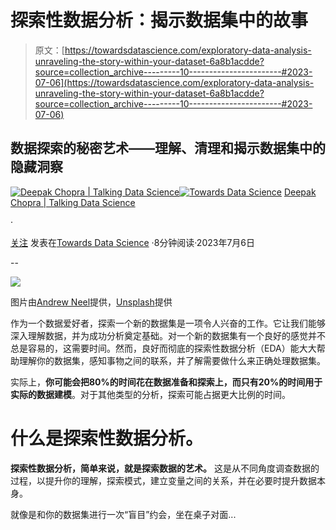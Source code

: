 # 探索性数据分析：揭示数据集中的故事

> 原文：[https://towardsdatascience.com/exploratory-data-analysis-unraveling-the-story-within-your-dataset-6a8b1acdde?source=collection_archive---------10-----------------------#2023-07-06](https://towardsdatascience.com/exploratory-data-analysis-unraveling-the-story-within-your-dataset-6a8b1acdde?source=collection_archive---------10-----------------------#2023-07-06)

## 数据探索的秘密艺术——理解、清理和揭示数据集中的隐藏洞察

[](https://medium.com/@deepakchopra2911?source=post_page-----6a8b1acdde--------------------------------)[![Deepak Chopra | Talking Data Science](../Images/584b13dbbfe535ccab9f10525455ea14.png)](https://medium.com/@deepakchopra2911?source=post_page-----6a8b1acdde--------------------------------)[](https://towardsdatascience.com/?source=post_page-----6a8b1acdde--------------------------------)[![Towards Data Science](../Images/a6ff2676ffcc0c7aad8aaf1d79379785.png)](https://towardsdatascience.com/?source=post_page-----6a8b1acdde--------------------------------) [Deepak Chopra | Talking Data Science](https://medium.com/@deepakchopra2911?source=post_page-----6a8b1acdde--------------------------------)

·

[关注](https://medium.com/m/signin?actionUrl=https%3A%2F%2Fmedium.com%2F_%2Fsubscribe%2Fuser%2Fb18a89417e77&operation=register&redirect=https%3A%2F%2Ftowardsdatascience.com%2Fexploratory-data-analysis-unraveling-the-story-within-your-dataset-6a8b1acdde&user=Deepak+Chopra+%7C+Talking+Data+Science&userId=b18a89417e77&source=post_page-b18a89417e77----6a8b1acdde---------------------post_header-----------) 发表在[Towards Data Science](https://towardsdatascience.com/?source=post_page-----6a8b1acdde--------------------------------) ·8分钟阅读·2023年7月6日[](https://medium.com/m/signin?actionUrl=https%3A%2F%2Fmedium.com%2F_%2Fvote%2Ftowards-data-science%2F6a8b1acdde&operation=register&redirect=https%3A%2F%2Ftowardsdatascience.com%2Fexploratory-data-analysis-unraveling-the-story-within-your-dataset-6a8b1acdde&user=Deepak+Chopra+%7C+Talking+Data+Science&userId=b18a89417e77&source=-----6a8b1acdde---------------------clap_footer-----------)

--

[](https://medium.com/m/signin?actionUrl=https%3A%2F%2Fmedium.com%2F_%2Fbookmark%2Fp%2F6a8b1acdde&operation=register&redirect=https%3A%2F%2Ftowardsdatascience.com%2Fexploratory-data-analysis-unraveling-the-story-within-your-dataset-6a8b1acdde&source=-----6a8b1acdde---------------------bookmark_footer-----------)![](../Images/81db40098ec031a32117e7af7ff0583a.png)

图片由[Andrew Neel](https://unsplash.com/@andrewtneel?utm_source=medium&utm_medium=referral)提供，[Unsplash](https://unsplash.com/?utm_source=medium&utm_medium=referral)提供

作为一个数据爱好者，探索一个新的数据集是一项令人兴奋的工作。它让我们能够深入理解数据，并为成功分析奠定基础。对一个新的数据集有一个良好的感觉并不总是容易的，这需要时间。然而，良好而彻底的探索性数据分析（EDA）能大大帮助理解你的数据集，感知事物之间的联系，并了解需要做什么来正确处理数据集。

实际上，**你可能会把80%的时间花在数据准备和探索上，而只有20%的时间用于实际的数据建模**。对于其他类型的分析，探索可能占据更大比例的时间。

# **什么是探索性数据分析。**

**探索性数据分析，简单来说，就是探索数据的艺术。** 这是从不同角度调查数据的过程，以提升你的理解，探索模式，建立变量之间的关系，并在必要时提升数据本身。

就像是和你的数据集进行一次“盲目”约会，坐在桌子对面...
